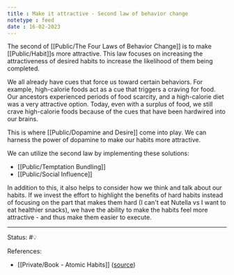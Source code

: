 ```yaml
---
title : Make it attractive - Second law of behavior change
notetype : feed
date : 16-02-2023
---
```


The second of [[Public/The Four Laws of Behavior Change]] is to make [[Public/Habit]]s more attractive. This law focuses on increasing the attractiveness of desired habits to increase the likelihood of them being completed.

We all already have cues that force us toward certain behaviors. For example, high-calorie foods act as a cue that triggers a craving for food. Our ancestors experienced periods of food scarcity, and a high-calorie diet was a very attractive option. Today, even with a surplus of food, we still crave high-calorie foods because of the cues that have been hardwired into our brains.

This is where [[Public/Dopamine and Desire]] come into play. We can harness the power of dopamine to make our habits more attractive.

We can utilize the second law by implementing these solutions:
- [[Public/Temptation Bundling]]
- [[Public/Social Influence]]

In addition to this, it also helps to consider how we think and talk about our habits. If we invest the effort to highlight the benefits of hard habits instead of focusing on the part that makes them hard (I can't eat Nutella vs I want to eat healthier snacks), we have the ability to make the habits feel more attractive - and thus make them easier to execute.


-----

Status: #💡 


References:
- [[Private/Book - Atomic Habits]] ([source](https://www.amazon.com/gp/product/0735211299/ref=as_li_qf_asin_il_tl))
